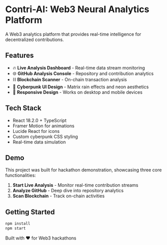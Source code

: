 # Contri-AI: Web3 Neural Analytics Platform

A Web3 analytics platform that provides real-time intelligence for decentralized contributions.

## Features

- 🔥 **Live Analysis Dashboard** - Real-time data stream monitoring
- 🌐 **GitHub Analysis Console** - Repository and contribution analytics  
- ⛓️ **Blockchain Scanner** - On-chain transaction analysis
- 🎨 **Cyberpunk UI Design** - Matrix rain effects and neon aesthetics
- 📱 **Responsive Design** - Works on desktop and mobile devices

## Tech Stack

- React 18.2.0 + TypeScript
- Framer Motion for animations
- Lucide React for icons
- Custom cyberpunk CSS styling
- Real-time data simulation

## Demo

This project was built for hackathon demonstration, showcasing three core functionalities:
1. **Start Live Analysis** - Monitor real-time contribution streams
2. **Analyze GitHub** - Deep dive into repository analytics
3. **Scan Blockchain** - Track on-chain activities

## Getting Started

```bash
npm install
npm start
```

Built with ❤️ for Web3 hackathons
